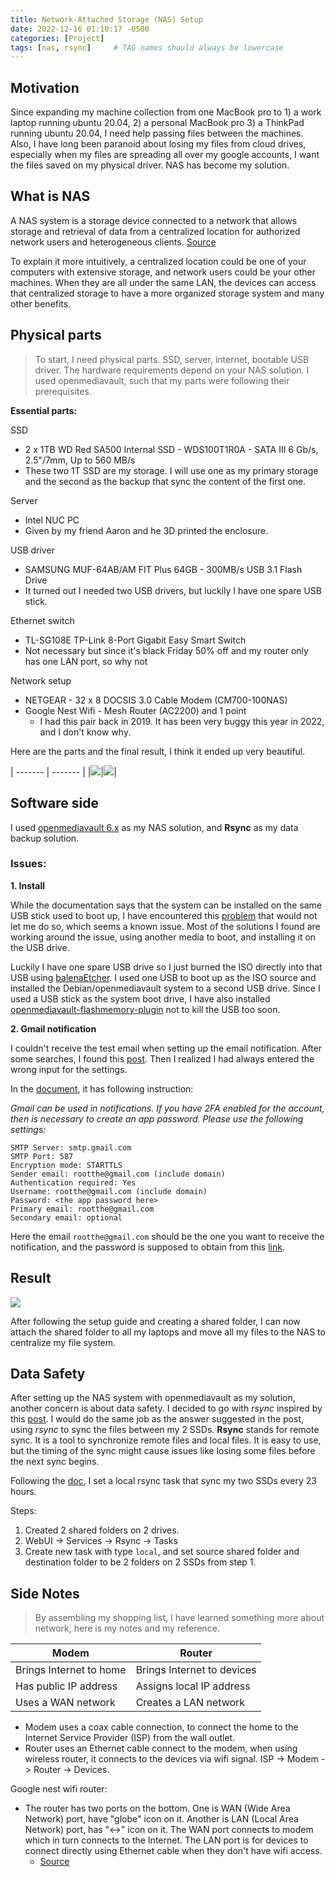 ```yaml
---
title: Network-Attached Storage (NAS) Setup
date: 2022-12-16 01:10:17 -0500
categories: [Project]
tags: [nas, rsync]     # TAG names should always be lowercase
---
```

## Motivation

Since expanding my machine collection from one MacBook pro to 1) a work laptop running ubuntu 20.04, 2) a personal MacBook pro 3) a ThinkPad running ubuntu 20.04, I need help passing files between the machines. Also, I have long been paranoid about losing my files from cloud drives, especially when my files are spreading all over my google accounts, I want the files saved on my physical driver. NAS has become my solution.

## What is NAS
A NAS system is a storage device connected to a network that allows storage and retrieval of data from a centralized location for authorized network users and heterogeneous clients. [Source](https://www.seagate.com/blog/what-is-nas-master-ti/#:~:text=A%20NAS%20system%20is%20a%20storage%20device%20connected%20to%20a%20network%20that%20allows%20storage%20and%20retrieval%20of%20data%20from%20a%20centralized%20location%20for%20authorized%20network%20users%20and%20heterogeneous%20clients.)

To explain it more intuitively, a centralized location could be one of your computers with extensive storage, and network users could be your other machines. When they are all under the same LAN, the devices can access that centralized storage to have a more organized storage system and many other benefits.

## Physical parts
> To start, I need physical parts. SSD, server, internet, bootable USB driver. The hardware requirements depend on your NAS solution. I used openmediavault, such that my parts were following their prerequisites.

**Essential parts:**

SSD
- 2 x 1TB WD Red SA500 Internal SSD - WDS100T1R0A - SATA III 6 Gb/s, 2.5"/7mm, Up to 560 MB/s
- These two 1T SSD are my storage. I will use one as my primary storage and the second as the backup that sync the content of the first one.

Server
- Intel NUC PC
- Given by my friend Aaron and he 3D printed the enclosure.

USB driver
- SAMSUNG MUF-64AB/AM FIT Plus 64GB - 300MB/s USB 3.1 Flash Drive
- It turned out I needed two USB drivers, but luckily I have one spare USB stick.

Ethernet switch
- TL-SG108E TP-Link 8-Port Gigabit Easy Smart Switch
- Not necessary but since it's black Friday 50% off and my router only has one LAN port, so why not

Network setup
- NETGEAR - 32 x 8 DOCSIS 3.0 Cable Modem (CM700-100NAS)
- Google Nest Wifi - Mesh Router (AC2200) and 1 point 
  - I had this pair back in 2019. It has been very buggy this year in 2022, and I don't know why.

Here are the parts and the final result, I think it ended up very beautiful.

| ------- | ------- |
|![](/assets/figures/2022-images/2022-12-15-NAS-setup01.jpg)|![](/assets/figures/2022-images/2022-12-15-NAS-setup02.jpg)|


## Software side

I used [openmediavault 6.x](https://docs.openmediavault.org/en/6.x/index.html) as my NAS solution, and **Rsync** as my data backup solution.

### Issues:
**1. Install**

While the documentation says that the system can be installed on the same USB stick used to boot up, I have encountered this [problem](https://www.reddit.com/r/OpenMediaVault/comments/9a320r/installation_error_failed_to_create_a_file_system/) that would not let me do so, which seems a known issue. Most of the solutions I found are working around the issue, using another media to boot, and installing it on the USB drive.

Luckily I have one spare USB drive so I just burned the ISO directly into that USB using [balenaEtcher](https://www.balena.io/etcher/). I used one USB to boot up as the ISO source and installed the Debian/openmediavault system to a second USB drive.
Since I used a USB stick as the system boot drive, I have also installed [openmediavault-flashmemory-plugin](https://forum.openmediavault.org/index.php?thread/41517-how-to-use-the-openmediavault-flashmemory-plugin/) not to kill the USB too soon.

**2. Gmail notification**

I couldn't receive the test email when setting up the email notification. After some searches, I found this [post](https://forum.openmediavault.org/index.php?thread/31838-postfix-ssl-tls-wrong-version-for-gmail-notifications/&postID=273428#post273428). Then I realized I had always entered the wrong input for the settings.

In the [document](https://docs.openmediavault.org/en/5.x/administration/general/notifications.html#gmail), it has following instruction:

*Gmail can be used in notifications. If you have 2FA enabled for the account, then is necessary to create an app password. Please use the following settings:*
```
SMTP Server: smtp.gmail.com
SMTP Port: 587
Encryption mode: STARTTLS
Sender email: rootthe@gmail.com (include domain)
Authentication required: Yes
Username: rootthe@gmail.com (include domain)
Password: <the app password here>
Primary email: rootthe@gmail.com
Secondary email: optional
```
Here the email `rootthe@gmail.com` should be the one you want to receive the notification, and the password is supposed to obtain from this [link](https://myaccount.google.com/apppasswords).

## Result 
![](/assets/figures/2022-images/2022-12-15-NAS-setup03.png)

After following the setup guide and creating a shared folder, I can now attach the shared folder to all my laptops and move all my files to the NAS to centralize my file system.

## Data Safety
After setting up the NAS system with openmediavault as my solution, another concern is about data safety. I decided to go with *rsync* inspired by this [post](https://forum.openmediavault.org/index.php?thread/27154-best-raid-option-for-nas-starting-out-with-2-drives-but-wanting-to-expand/&postID=203637#post203637). I would do the same job as the answer suggested in the post, using *rsync* to sync the files between my 2 SSDs. **Rsync** stands for remote sync. It is a tool to synchronize remote files and local files. It is easy to use, but the timing of the sync might cause issues like losing some files before the next sync begins. 

Following the [doc](https://docs.openmediavault.org/en/6.x/administration/services/rsync.html), I set a local rsync task that sync my two SSDs every 23 hours. 

Steps:
1. Created 2 shared folders on 2 drives.
2. WebUI -> Services -> Rsync -> Tasks
3. Create new task with type `local`, and set source shared folder and destination folder to be 2 folders on 2 SSDs from step 1.

## Side Notes
> By assembling my shopping list, I have learned something more about network, here is my notes and my reference.

| Modem | Router |
| ------- | ------- |
| Brings Internet to home |Brings Internet to devices  |
| Has public IP address | Assigns local IP address |
| Uses a WAN network  | Creates a LAN network |

- Modem uses a coax cable connection, to connect the home to the Internet Service Provider (ISP) from the wall outlet. 
- Router uses an Ethernet cable connect to the modem, when using wireless router, it connects to the devices via wifi signal. ISP -> Modem -> Router -> Devices.


Google nest wifi router:
- The router has two ports on the bottom. One is WAN (Wide Area Network) port, have "globe" icon on it. Another is LAN (Local Area Network) port, has "<->" icon on it. The WAN port connects to modem which in turn connects to the Internet. The LAN port is for devices to connect directly using Ethernet cable when they don't have wifi access. 
  - [Source](https://www.googlenestcommunity.com/t5/Nest-Wifi/Goggle-Nest-Wi-Fi-says-2-ethernet-ports-Is-one-for-receiving-and/m-p/5205#:~:text=Yes%20%E2%80%93%20there%20are%20two%20Ethernet,%22%22%20icon.)

